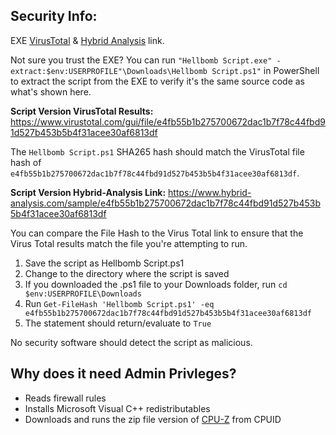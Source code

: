 ## Security Info:

EXE [VirusTotal](https://www.virustotal.com/gui/file/7ddc067eac6d9fc5687ccd8c4d9d1ffb7ab577382fd67ed9312d2b43cf222b65) & [Hybrid Analysis](https://www.hybrid-analysis.com/sample/7ddc067eac6d9fc5687ccd8c4d9d1ffb7ab577382fd67ed9312d2b43cf222b65) link.

Not sure you trust the EXE? You can run ``"Hellbomb Script.exe" -extract:$env:USERPROFILE"\Downloads\Hellbomb Script.ps1"`` in PowerShell to extract the script from the EXE to verify it's the same source code as what's shown here.

**Script Version VirusTotal Results:** https://www.virustotal.com/gui/file/e4fb55b1b275700672dac1b7f78c44fbd91d527b453b5b4f31acee30af6813df

The ``Hellbomb Script.ps1`` SHA265 hash should match the VirusTotal file hash of ``e4fb55b1b275700672dac1b7f78c44fbd91d527b453b5b4f31acee30af6813df``.

**Script Version Hybrid-Analysis Link:** https://www.hybrid-analysis.com/sample/e4fb55b1b275700672dac1b7f78c44fbd91d527b453b5b4f31acee30af6813df

You can compare the File Hash to the Virus Total link to ensure that the Virus Total results match the file you're attempting to run.

1. Save the script as Hellbomb Script.ps1
2. Change to the directory where the script is saved
3. If you downloaded the .ps1 file to your Downloads folder, run ``cd $env:USERPROFILE\Downloads``
4. Run ``Get-FileHash 'Hellbomb Script.ps1' -eq e4fb55b1b275700672dac1b7f78c44fbd91d527b453b5b4f31acee30af6813df``
5. The statement should return/evaluate to ``True``

No security software should detect the script as malicious.

## Why does it need Admin Privleges?
- Reads firewall rules
- Installs Microsoft Visual C++ redistributables
- Downloads and runs the zip file version of [CPU-Z](https://www.cpuid.com/softwares/cpu-z.html) from CPUID
